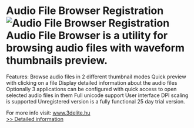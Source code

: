 # Audio File Browser Registration<br />![Audio File Browser Registration](https://mycommerce.akamaized.net/api/pimages/P300966147/BIG/300966147.PNG)<br />Audio File Browser is a utility for browsing audio files with waveform thumbnails preview.

Features:
Browse audio files in 2 different thumbnail modes
Quick preview with clicking on a file
Display detailed information about the audio files
Optionally 3 applications can be configured with quick access to open selected audio files in them
Full unicode support
User interface DPI scaling is supported
Unregistered version is a fully functional 25 day trial version.

For more info visit: www.3delite.hu<br />[>> Detailed information](https://secure.shareit.com/shareit/product.html?productid=300966147&affiliateid=200057808)